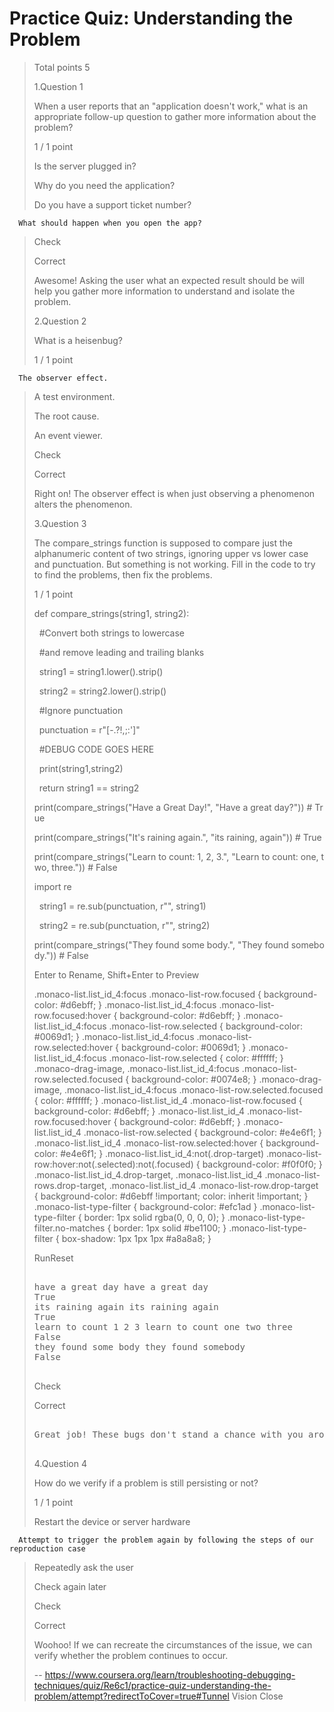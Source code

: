 # Practice Quiz: Understanding the Problem
> 
> Total points 5
> 
>  1.Question 1
> 
> When a user reports that an "application doesn't work," what is an appropriate follow-up question to gather more information about the problem?
> 
> 1 / 1 point 
> 
>  Is the server plugged in? 
> 
>  Why do you need the application? 
> 
>  Do you have a support ticket number? 
> 

      What should happen when you open the app? 
> 
> Check
> 
> Correct
> 
> Awesome! Asking the user what an expected result should be will help you gather more information to understand and isolate the problem.
> 
>  2.Question 2
> 
> What is a heisenbug?
> 
> 1 / 1 point 
> 

      The observer effect. 
> 
>  A test environment. 
> 
>  The root cause. 
> 
>  An event viewer. 
> 
> Check
> 
> Correct
> 
> Right on! The observer effect is when just observing a phenomenon alters the phenomenon.
> 
>  3.Question 3
> 
> The compare_strings function is supposed to compare just the alphanumeric content of two strings, ignoring upper vs lower case and punctuation. But something is not working. Fill in the code to try to find the problems, then fix the problems.
> 
> 1 / 1 point 
>
> def compare_strings(string1, string2):
> 
>   #Convert both strings to lowercase 
> 
>   #and remove leading and trailing blanks
> 
>   string1 = string1.lower().strip()
> 
>   string2 = string2.lower().strip()
> 
>   #Ignore punctuation
> 
>   punctuation = r"[-.?!,;:']"
> 
>   #DEBUG CODE GOES HERE
> 
>   print(string1,string2)
> 
>   return string1 == string2
> 
> print(compare_strings("Have a Great Day!", "Have a great day?")) # True
> 
> print(compare_strings("It's raining again.", "its raining, again")) # True
> 
> print(compare_strings("Learn to count: 1, 2, 3.", "Learn to count: one, two, three.")) # False
> 
> import re
> 
>   string1 = re.sub(punctuation, r"", string1)
> 
>   string2 = re.sub(punctuation, r"", string2)
> 
> print(compare_strings("They found some body.", "They found somebody.")) # False
> 
> Enter to Rename, Shift+Enter to Preview
> 
> .monaco-list.list_id_4:focus .monaco-list-row.focused { background-color: #d6ebff; } .monaco-list.list_id_4:focus .monaco-list-row.focused:hover { background-color: #d6ebff; } .monaco-list.list_id_4:focus .monaco-list-row.selected { background-color: #0069d1; } .monaco-list.list_id_4:focus .monaco-list-row.selected:hover { background-color: #0069d1; } .monaco-list.list_id_4:focus .monaco-list-row.selected { color: #ffffff; } .monaco-drag-image, .monaco-list.list_id_4:focus .monaco-list-row.selected.focused { background-color: #0074e8; } .monaco-drag-image, .monaco-list.list_id_4:focus .monaco-list-row.selected.focused { color: #ffffff; } .monaco-list.list_id_4 .monaco-list-row.focused { background-color: #d6ebff; } .monaco-list.list_id_4 .monaco-list-row.focused:hover { background-color: #d6ebff; } .monaco-list.list_id_4 .monaco-list-row.selected { background-color: #e4e6f1; } .monaco-list.list_id_4 .monaco-list-row.selected:hover { background-color: #e4e6f1; } .monaco-list.list_id_4:not(.drop-target) .monaco-list-row:hover:not(.selected):not(.focused) { background-color: #f0f0f0; } .monaco-list.list_id_4.drop-target, .monaco-list.list_id_4 .monaco-list-rows.drop-target, .monaco-list.list_id_4 .monaco-list-row.drop-target { background-color: #d6ebff !important; color: inherit !important; } .monaco-list-type-filter { background-color: #efc1ad } .monaco-list-type-filter { border: 1px solid rgba(0, 0, 0, 0); } .monaco-list-type-filter.no-matches { border: 1px solid #be1100; } .monaco-list-type-filter { box-shadow: 1px 1px 1px #a8a8a8; }
> 
> RunReset
> 
> <pre class="rc-ConsoleOutput">
> 
> have a great day have a great day
> True
> its raining again its raining again
> True
> learn to count 1 2 3 learn to count one two three
> False
> they found some body they found somebody
> False
> 
> </pre>
> 
> Check
> 
> Correct
> 
> <pre>
> 
> Great job! These bugs don't stand a chance with you around!
> 
> </pre>
> 
>  4.Question 4
> 
> How do we verify if a problem is still persisting or not?
> 
> 1 / 1 point 
> 
>  Restart the device or server hardware 
> 

      Attempt to trigger the problem again by following the steps of our reproduction case 
> 
>  Repeatedly ask the user 
> 
>  Check again later 
> 
> Check
> 
> Correct
> 
> Woohoo! If we can recreate the circumstances of the issue, we can verify whether the problem continues to occur.
>
> -- https://www.coursera.org/learn/troubleshooting-debugging-techniques/quiz/Re6c1/practice-quiz-understanding-the-problem/attempt?redirectToCover=true#Tunnel Vision Close
